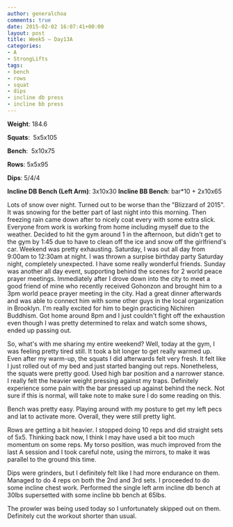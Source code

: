 ```yaml
---
author: generalchoa
comments: true
date: 2015-02-02 16:07:41+00:00
layout: post
title: Week5 – Day13A
categories:
- A
- StrongLifts
tags:
- bench
- rows
- squat
- dips
- incline db press
- incline bb press
---
```


**Weight**:  184.6

**Squats**:  5x5x105

**Bench**:  5x10x75

**Rows**: 5x5x95

**Dips**: 5/4/4

**Incline DB Bench (Left Arm)**: 3x10x30
**Incline BB Bench**: bar*10 + 2x10x65

Lots of snow over night.  Turned out to be worse than the "Blizzard of 2015".  It was snowing for the better part of last night into this morning.  Then freezing rain came down after
to nicely coat every with some extra slick.  Everyone from work is working from home including myself due to the weather.  Decided to hit the gym around 1 in the afternoon, but didn't
get to the gym by 1:45 due to have to clean off the ice and snow off the girlfriend's car.  Weekend was pretty exhausting.  Saturday, I was out all day from 9:00am to 12:30am at night.
I was thrown a surpise birthday party Saturday night, completely unexpected.  I have some really wonderful friends.  Sunday was another all day event, supporting behind the scenes for
2 world peace prayer meetings.  Immediately after I drove down into the city to meet a good friend of mine who recently received Gohonzon and brought him to a 3pm world peace prayer
meeting in the city.  Had a great dinner afterwards and was able to connect him with some other guys in the local organization in Brooklyn.  I'm really excited for him to begin 
practicing Nichiren Buddhism.  Got home around 8pm and I just couldn't fight off the exhaustion even though I was pretty determined to relax and watch some shows, ended up passing out.

So, what's with me sharing my entire weekend?  Well, today at the gym, I was feeling pretty tired still.  It took a bit longer to get really warmed up.  Even after my warm-up, the squats
I did afterwards felt very fresh.  It felt like I just rolled out of my bed and just started banging out reps.  Nonetheless, the squats were pretty good.  Used high bar position and
a narrower stance.  I really felt the heavier weight pressing against my traps.  Definitely experience some pain with the bar pressed up against behind the neck.  Not sure if this is
normal, will take note to make sure I do some reading on this.

Bench was pretty easy.  Playing around with my posture to get my left pecs and lat to activate more.  Overall, they were still pretty light.

Rows are getting a bit heavier.  I stopped doing 10 reps and did straight sets of 5x5.  Thinking back now, I think I may have used a bit too much momentum on some reps.  My torso position,
was much improved from the last A session and I took careful note, using the mirrors, to make it was parallel to the ground this time.

Dips were grinders, but I definitely felt like I had more endurance on them.  Managed to do 4 reps on both the 2nd and 3rd sets.  I proceeded to do some incline chest work.  Performed
the single left arm incline db bench at 30lbs supersetted with some incline bb bench at 65lbs.

The prowler was being used today so I unfortunately skipped out on them.  Definitely cut the workout shorter than usual.